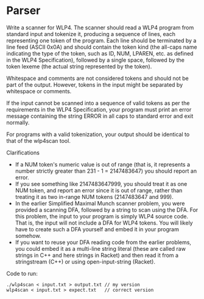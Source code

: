 # Parser
Write a scanner for WLP4. The scanner should read a WLP4 program from standard input and tokenize it, producing a sequence of lines, each representing one token of the program. Each line should be terminated by a line feed (ASCII 0x0A) and should contain the token kind (the all-caps name indicating the type of the token, such as ID, NUM, LPAREN, etc. as defined in the WLP4 Specification), followed by a single space, followed by the token lexeme (the actual string represented by the token).

Whitespace and comments are not considered tokens and should not be part of the output. However, tokens in the input might be separated by whitespace or comments.

If the input cannot be scanned into a sequence of valid tokens as per the requirements in the WLP4 Specification, your program must print an error message containing the string ERROR in all caps to standard error and exit normally.

For programs with a valid tokenization, your output should be identical to that of the wlp4scan tool.

Clarifications
- If a NUM token's numeric value is out of range (that is, it represents a number strictly greater than 231 - 1 = 2147483647) you should report an error.
- If you see something like 2147483647999, you should treat it as one NUM token, and report an error since it is out of range, rather than treating it as two in-range NUM tokens (2147483647 and 999).
- In the earlier Simplified Maximal Munch scanner problem, you were provided a scanning DFA, followed by a string to scan using the DFA. For this problem, the input to your program is simply WLP4 source code. That is, the input will not include a DFA for WLP4 tokens. You will likely have to create such a DFA yourself and embed it in your program somehow.
- If you want to reuse your DFA reading code from the earlier problems, you could embed it as a multi-line string literal (these are called raw strings in C++ and here strings in Racket) and then read it from a stringstream (C++) or using open-input-string (Racket).


Code to run:
```
./wlp4scan < input.txt > output.txt // my version
wlp4scan < input.txt > expect.txt   // correct version
```
